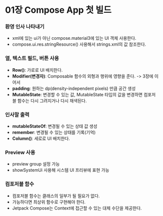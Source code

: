 # 01장 Compose App 첫 빌드

### 환영 인사 나타내기
- xml에 있는 ui가 아닌 compose.material3에 있는 UI 객체 사용한다.
- compose.ui.res.stringResource() 사용해서 strings.xml의 값 참조한다.

### 열, 텍스트 필드, 버튼 사용
- **Row()**: 가로로 UI 배치한다.
- **Modifier(변경자)**: Composable 함수의 외형과 행위에 영향을 준다. -> 3장에 이어서
- **padding**: 원하는 dp(density-independent pixels) 만큼 공간 생성
- **MutableState**: 변경할 수 있는 값, MutableState 타입의 값을 변경하면 컴포저블 함수는 다시 그려지거나 다시 채색된다.

### 인사말 출력
- **mutableStateOf**: 변경될 수 있는 상태 값 생성
- **remember**: 변경될 수 있는 상태를 기록(기억)
- **Column()**: 세로로 UI 배치한다.

### Preview 사용
- preview group 설정 가능
- showSystemUi 사용해 시스템 UI 프리뷰에 표현 가능

### 컴포저블 함수
- 컴포저블 함수는 클래스의 일부가 될 필요가 없다.
- 가능하다면 최상위 함수로 구현해야 한다.
- Jetpack Compose는 Context에 접근할 수 있는 대체 수단을 제공한다.